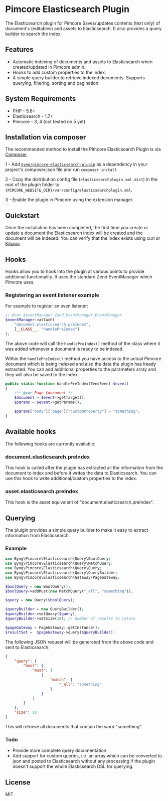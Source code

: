 # Pimcore Elasticsearch Plugin

The Elasticsearch plugin for Pimcore Saves/updates contents (text only) of document's (editables) and assets to Elasticsearch. It also provides a query builder to search the index.

## Features

* Automatic indexing of documents and assets to Elasticsearch when created/updated in Pimcore admin. 
* Hooks to add custom properties to the index.
* A simple query builder to retrieve indexed documents. Supports querying, filtering, sorting and pagination.

## System Requirements

* PHP - 5.6+
* Elasticsearch - 1.7+
* Pimcore - 3, 4 (not tested on 5 yet)

## Installation via composer

The recommended method to install the Pimcore Elasticsearch Plugin is via [Composer](https://getcomposer.org/).

1 - Add [`byng/pimcore-elasticsearch-plugin`](https://packagist.org/packages/byng/pimcore-elasticsearch-plugin) as a dependency in your project's composer.json file and run `composer install`

2 - Copy the distribution config file (`elasticsearchplugin.xml.dist`) in the root of the plugin folder 
to `{PIMCORE_WEBSITE_DIR}/var/config/elasticsearchplugin.xml`.

3 - Enable the plugin in Pimcore using the extension manager.

## Quickstart

Once the installation has been completed, the first time you create or update a document the Elasticsearch index will be created and the document will be indexed. You can verify that the index exists using curl or [Kibana](https://www.elastic.co/products/kibana).

## Hooks

Hooks allow you to hook into the plugin at various points to provide additional functionality. It uses the standard Zend EventManager which Pimcore uses. 

### Registering an event listener example

For example to register an even listener:

```php
// @var $eventManager Zend_EventManager_EventManager
$eventManager->attach(
    "document.elasticsearch.preIndex",
    [__CLASS__, "handlePreIndex"]
);
```

The above code will call the `handlePreIndex()` method of the class where it was added whenever a document is ready to be indexed.

Within the `handlePreIndex()` method you have access to the actual Pimcore document which is being indexed and also the data the plugin has lready extracted. You can add additional properties to the parameters array and they will also be saved to the index:

```php
public static function handlePreIndex(ZendEvent $event)
{
    /** @var Page $document */
    $document = $event->getTarget();
    $params = $event->getParams();

    $params["body"]["page"]["customProperty"] = "something";
}
```

## Available hooks

The following hooks are currently available:

### document.elasticsearch.preIndex

This hook is called after the plugin has extracted all the information from the document to index and before it writes the data to Elasticsearch. You can use this hook to write additional/custom properties to the index.

### asset.elasticsearch.preIndex

This hook is the asset equivalent of "document.elasticsearch.preIndex".


## Querying

The pluigin provides a simple query builder to make it easy to extract information from Elasticsearch.

### Example

```php
use Byng\Pimcore\Elasticsearch\Query\BoolQuery;
use Byng\Pimcore\Elasticsearch\Query\MatchQuery;
use Byng\Pimcore\Elasticsearch\Query\Query;
use Byng\Pimcore\Elasticsearch\Query\QueryBuilder;
use Byng\Pimcore\Elasticsearch\Gateway\PageGateway;

$boolQuery = new BoolQuery();
$boolQuery->addMust(new MatchQuery("_all", "something"));

$query = new Query($boolQuery);

$queryBuilder = new QueryBuilder();
$queryBuilder->setQuery($query);
$queryBuilder->setSize(10); // number of results to return

$pageGateway = PageGateway::getInstance();
$resultSet =  $pageGateway->query($queryBuilder);
```

The following JSON request will be generated from the above code and sent to Elasticsearch:

```json
{
    "query": {
        "bool": {
            "must": [
                {
                    "match": {
                        "_all": "something"
                    }
                }
            ]
        }
    },
    "size": 10
}
```

This will retrieve all documents that contain the word "something".

### Todo

* Provide more complete query documentation
* Add support for custom queries, i.e. an array which can be converted to json and posted to Elasticsearch without any processing if the plugin doesn't support the whole Elasticsearch DSL for querying.

## License

MIT
